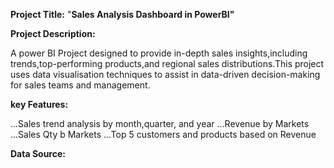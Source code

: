 **Project Title:**
"**Sales Analysis Dashboard in  PowerBI"**

**Project Description:**

A power BI Project designed to provide in-depth sales insights,including trends,top-performing products,and regional sales distributions.This project uses data visualisation techniques to assist
in data-driven decision-making for sales teams and management.

**key Features:**

...Sales trend analysis by month,quarter, and year
...Revenue by Markets
...Sales Qty b Markets
...Top 5 customers and products based on Revenue


**Data Source:**





